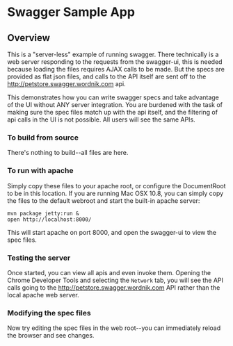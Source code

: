 # Swagger Sample App

## Overview
This is a "server-less" example of running swagger.  There technically is a web server responding to the requests
from the swagger-ui, this is needed because loading the files requires AJAX calls to be made.  But the specs are
provided as flat json files, and calls to the API itself are sent off to the http://petstore.swagger.wordnik.com api.

This demonstrates how you can write swagger specs and take advantage of the UI without ANY server integration.  You
are burdened with the task of making sure the spec files match up with the api itself, and the filtering of api calls
in the UI is not possible.  All users will see the same APIs.

### To build from source
There's nothing to build--all files are here.

### To run with apache
Simply copy these files to your apache root, or configure the DocumentRoot to be in this location.  If you are 
running Mac OSX 10.8, you can simply copy the files to the default webroot and start the built-in apache server:

```
mvn package jetty:run &
open http://localhost:8000/

```

This will start apache on port 8000, and open the swagger-ui to view the spec files.

### Testing the server
Once started, you can view all apis and even invoke them.  Opening the Chrome Developer Tools and selecting
the `Network` tab, you will see the API calls going to the http://petstore.swagger.wordnik.com API rather than
the local apache web server.

### Modifying the spec files
Now try editing the spec files in the web root--you can immediately reload the browser and see changes.
